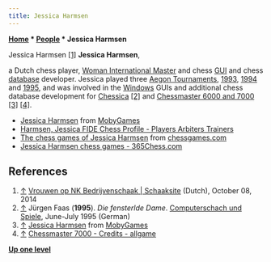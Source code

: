 ```yaml
---
title: Jessica Harmsen
---
```

**[Home](Home "Home") \* [People](People "People") \* Jessica Harmsen**



 [](https://www.schaaksite.nl/2014/10/08/vrouwen-op-nk-bedrijvenschaak/) Jessica Harmsen <a id="cite-note-1" href="#cite-ref-1">[1]</a> 
**Jessica Harmsen**,  

a Dutch chess player, [Woman International Master](https://en.wikipedia.org/wiki/FIDE_titles#Woman_International_Master_.28WIM.29) and chess [GUI](GUI "GUI") and chess [database](Databases "Databases") developer. Jessica played three [Aegon Tournaments](Aegon_Tournaments "Aegon Tournaments"), [1993](Aegon_1993 "Aegon 1993"), [1994](Aegon_1994 "Aegon 1994") and [1995](Aegon_1995 "Aegon 1995"), and was involved in the [Windows](Windows "Windows") GUIs and additional chess database development for [Chessica](Chessica "Chessica") <a id="cite-note-2" href="#cite-ref-2">[2]</a> and [Chessmaster 6000 and 7000](Chessmaster "Chessmaster") <a id="cite-note-3" href="#cite-ref-3">[3]</a> <a id="cite-note-4" href="#cite-ref-4">[4]</a>.






* [Jessica Harmsen](http://www.mobygames.com/developer/sheet/view/by_genre/developerId,22775/) from [MobyGames](https://en.wikipedia.org/wiki/MobyGames)
* [Harmsen, Jessica FIDE Chess Profile - Players Arbiters Trainers](http://ratings.fide.com/card.phtml?event=1001612)
* [The chess games of Jessica Harmsen](http://www.chessgames.com/perl/chessplayer?pid=63254) from [chessgames.com](http://www.chessgames.com/index.html)
* [Jessica Harmsen chess games - 365Chess.com](http://www.365chess.com/players/Jessica_Harmsen)


## References


1. <a id="cite-ref-1" href="#cite-note-1">↑</a> [Vrouwen op NK Bedrijvenschaak | Schaaksite](https://www.schaaksite.nl/2014/10/08/vrouwen-op-nk-bedrijvenschaak/) (Dutch), October 08, 2014
2. <a id="cite-ref-2" href="#cite-note-2">↑</a> Jürgen Faas (**1995**). *Die fensterlde Dame*. [Computerschach und Spiele](Computerschach_und_Spiele "Computerschach und Spiele"), June-July 1995 (German)
3. <a id="cite-ref-3" href="#cite-note-3">↑</a> [Jessica Harmsen](http://www.mobygames.com/developer/sheet/view/by_genre/developerId,22775/) from [MobyGames](https://en.wikipedia.org/wiki/MobyGames)
4. <a id="cite-ref-4" href="#cite-note-4">↑</a> [Chessmaster 7000 - Credits - allgame](http://www.allgame.com/game.php?id=18851&tab=credits)

**[Up one level](People "People")**







 
